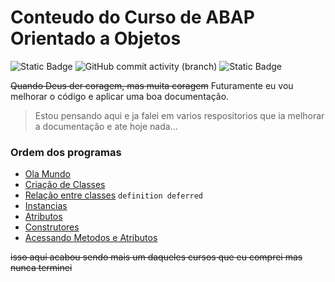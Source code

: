 # Conteudo do Curso de ABAP Orientado a Objetos #


![Static Badge](https://img.shields.io/badge/development-abap-blue) 
![GitHub commit activity (branch)](https://img.shields.io/github/commit-activity/t/edmilson-nascimento/ABAP-Orientado-Objetos-udemy-course)
![Static Badge](https://img.shields.io/badge/poo-abap-teal)

~~Quando Deus der coragem, mas muita coragem~~ Futuramente eu vou melhorar o código e aplicar uma boa documentação.

> Estou pensando aqui e ja falei em varios respositorios que ia melhorar a documentação e ate hoje nada...

### Ordem dos programas ###
- [Ola Mundo](https://github.com/edmilson-nascimento/ABAP-Orientado-Objetos-udemy-course/blob/master/ola_mundo.abap)
- [Criação de Classes](https://github.com/edmilson-nascimento/ABAP-Orientado-Objetos-udemy-course/blob/master/zprimeiro_prog_oo.abap)
- [Relação entre classes](https://github.com/edmilson-nascimento/ABAP-Orientado-Objetos-udemy-course/blob/master/zprimeiro_prog_oo_relacoes.abap) `definition deferred`
- [Instancias](https://github.com/edmilson-nascimento/ABAP-Orientado-Objetos-udemy-course/blob/master/zinstancias_oo.abap)
- [Atributos](https://github.com/edmilson-nascimento/ABAP-Orientado-Objetos-udemy-course/blob/master/zatributos_oo.abap)
- [Construtores](https://github.com/edmilson-nascimento/ABAP-Orientado-Objetos-udemy-course/blob/master/zconstrutores_oo.abap)
- [Acessando Metodos e Atributos](https://github.com/edmilson-nascimento/ABAP-Orientado-Objetos-udemy-course/blob/master/zacessando_metodos_atrib_oo.abap)


~~isso aqui acabou sendo mais um daqueles cursos que eu comprei mas nunca terminei~~